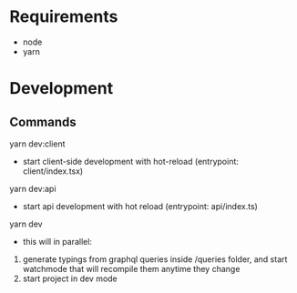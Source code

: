 # Requirements
- node
- yarn

# Development

## Commands
yarn dev:client
- start client-side development with hot-reload (entrypoint: client/index.tsx)

yarn dev:api
- start api development with hot reload (entrypoint: api/index.ts)

yarn dev
- this will in parallel:
1. generate typings from graphql queries inside /queries folder, and start watchmode that will recompile them anytime they change
2. start project in dev mode
